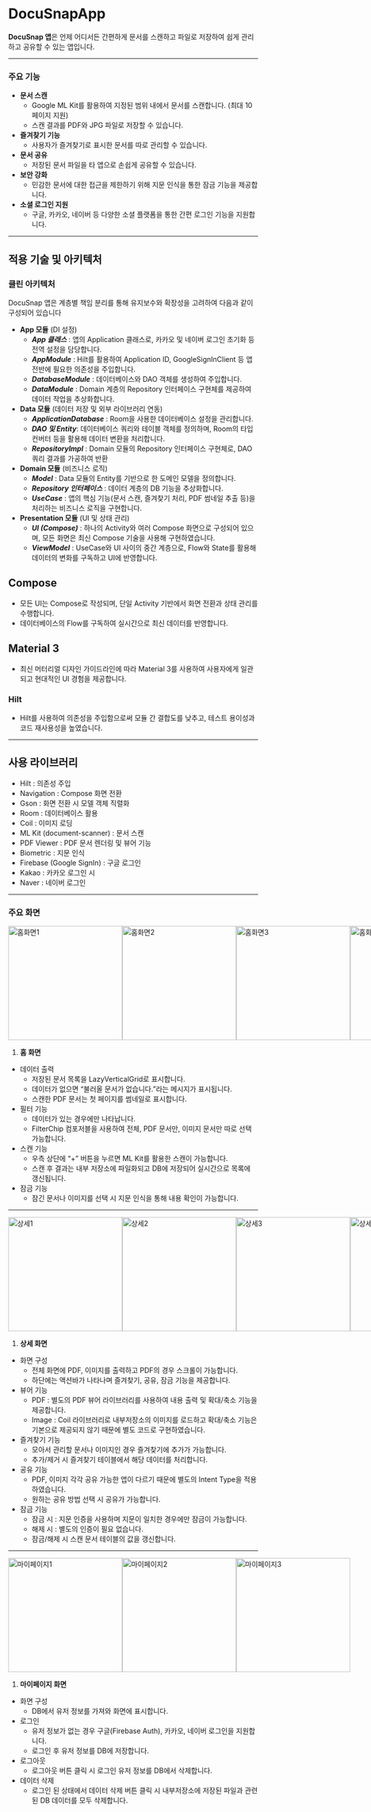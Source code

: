 # DocuSnapApp

**DocuSnap 앱**은 언제 어디서든 간편하게 문서를 스캔하고 파일로 저장하여 쉽게 관리하고 공유할 수 있는 앱입니다.

---

### 주요 기능

- **문서 스캔**
    - Google ML Kit를 활용하여 지정된 범위 내에서 문서를 스캔합니다. (최대 10페이지 지원)
    - 스캔 결과를 PDF와 JPG 파일로 저장할 수 있습니다.
- **즐겨찾기 기능**
    - 사용자가 즐겨찾기로 표시한 문서를 따로 관리할 수 있습니다.
- **문서 공유**
    - 저장된 문서 파일을 타 앱으로 손쉽게 공유할 수 있습니다.
- **보안 강화**
    - 민감한 문서에 대한 접근을 제한하기 위해 지문 인식을 통한 잠금 기능을 제공합니다.
- **소셜 로그인 지원**
    - 구글, 카카오, 네이버 등 다양한 소셜 플랫폼을 통한 간편 로그인 기능을 지원합니다.

---

## 적용 기술 및 아키텍처

### 클린 아키텍처

DocuSnap 앱은 계층별 책임 분리를 통해 유지보수와 확장성을 고려하여 다음과 같이 구성되어 있습니다

- **App 모듈** (DI 설정)
    - ***App 클래스*** : 앱의 Application 클래스로, 카카오 및 네이버 로그인 초기화 등 전역 설정을 담당합니다.
    - ***AppModule*** : Hilt를 활용하여 Application ID, GoogleSignInClient 등 앱 전반에 필요한 의존성을 주입합니다.
    - ***DatabaseModule*** : 데이터베이스와 DAO 객체를 생성하여 주입합니다.
    - ***DataModule*** : Domain 계층의 Repository 인터페이스 구현체를 제공하여 데이터 작업을 추상화합니다.
- **Data 모듈** (데이터 저장 및 외부 라이브러리 연동)
    - ***ApplicationDatabase*** : Room을 사용한 데이터베이스 설정을 관리합니다.
    - ***DAO 및 Entity***: 데이터베이스 쿼리와 테이블 객체를 정의하며, Room의 타입 컨버터 등을 활용해 데이터 변환을 처리합니다.
    - ***RepositoryImpl*** : Domain 모듈의 Repository 인터페이스 구현체로, DAO 쿼리 결과를 가공하여 반환
- **Domain 모듈** (비즈니스 로직)
    - ***Model*** : Data 모듈의 Entity를 기반으로 한 도메인 모델을 정의합니다.
    - ***Repository 인터페이스*** : 데이터 계층의 DB 기능을 추상화합니다.
    - ***UseCase*** : 앱의 핵심 기능(문서 스캔, 즐겨찾기 처리, PDF 썸네일 추출 등)을 처리하는 비즈니스 로직을 구현합니다.
- **Presentation 모듈** (UI 및 상태 관리)
    - ***UI (Compose)*** : 하나의 Activity와 여러 Compose 화면으로 구성되어 있으며, 모든 화면은 최신 Compose 기술을 사용해 구현하였습니다.
    - ***ViewModel*** : UseCase와 UI 사이의 중간 계층으로, Flow와 State를 활용해 데이터의 변화를 구독하고 UI에 반영합니다.

## Compose

- 모든 UI는 Compose로 작성되며, 단일 Activity 기반에서 화면 전환과 상태 관리를 수행합니다.
- 데이터베이스의 Flow를 구독하여 실시간으로 최신 데이터를 반영합니다.

## Material 3

- 최신 머터리얼 디자인 가이드라인에 따라 Material 3를 사용하여 사용자에게 일관되고 현대적인 UI 경험을 제공합니다.

### Hilt

- Hilt를 사용하여 의존성을 주입함으로써 모듈 간 결합도를 낮추고, 테스트 용이성과 코드 재사용성을 높였습니다.

---

## 사용 라이브러리

- Hilt : 의존성 주입
- Navigation : Compose 화면 전환
- Gson : 화면 전환 시 모델 객체 직렬화
- Room : 데이터베이스 활용
- Coil : 이미지 로딩
- ML Kit (document-scanner) : 문서 스캔
- PDF Viewer : PDF 문서 렌더링 및 뷰어 기능
- Biometric : 지문 인식
- Firebase (Google SignIn) : 구글 로그인
- Kakao : 카카오 로그인 시
- Naver : 네이버 로그인

---

### 주요 화면

<div style="display: flex; justify-content: space-between; align-items: center;">
    <img src="assets/home_1.jpg" alt="홈화면1" width="230" />
    <img src="assets/home_2.jpg" alt="홈화면2" width="230" />
    <img src="assets/home_3.jpg" alt="홈화면3" width="230" />
    <img src="assets/home_4.jpg" alt="홈화면4" width="230" />
</div>

1. **홈 화면**
- 데이터 출력
    - 저장된 문서 목록을 LazyVerticalGrid로 표시합니다.
    - 데이터가 없으면 “불러올 문서가 없습니다.”라는 메시지가 표시됩니다.
    - 스캔한 PDF 문서는 첫 페이지를 썸네일로 표시합니다.
- 필터 기능
    - 데이터가 있는 경우에만 나타납니다.
    - FilterChip 컴포저블을 사용하여 전체, PDF 문서만, 이미지 문서만 따로 선택 가능합니다.
- 스캔 기능
    - 우측 상단에 “+” 버튼을 누르면 ML Kit를 활용한 스캔이 가능합니다.
    - 스캔 후 결과는 내부 저장소에 파일화되고 DB에 저장되어 실시간으로 목록에 갱신됩니다.
- 잠금 기능
    - 잠긴 문서나 이미지를 선택 시 지문 인식을 통해 내용 확인이 가능합니다.

---

<div style="display: flex; justify-content: space-between; align-items: center;">
    <img src="assets/detail_1.jpg" alt="상세1" width="230" />
    <img src="assets/detail_2.jpg" alt="상세2" width="230" />
    <img src="assets/detail_3.jpg" alt="상세3" width="230" />
    <img src="assets/detail_4.jpg" alt="상세4" width="230" />
</div>

1. **상세 화면**
- 화면 구성
    - 전체 화면에 PDF, 이미지를 출력하고 PDF의 경우 스크롤이 가능합니다.
    - 하단에는 액션바가 나타나며 즐겨찾기, 공유, 잠금 기능을 제공합니다.
- 뷰어 기능
    - PDF : 별도의 PDF 뷰어 라이브러리를 사용하여 내용 출력 및 확대/축소 기능을 제공합니다.
    - Image : Coil 라이브러리로 내부저장소의 이미지를 로드하고 확대/축소 기능은 기본으로 제공되지 않기 때문에 별도 코드로 구현하였습니다.
- 즐겨찾기 기능
    - 모아서 관리할 문서나 이미지인 경우 즐겨찾기에 추가가 가능합니다.
    - 추가/제거 시 즐겨찾기 테이블에서 해당 데이터를 처리합니다.
- 공유 기능
    - PDF, 이미지 각각 공유 가능한 앱이 다르기 때문에 별도의 Intent Type을 적용하였습니다.
    - 원하는 공유 방법 선택 시 공유가 가능합니다.
- 잠금 기능
    - 잠금 시 : 지문 인증을 사용하며 지문이 일치한 경우에만 잠금이 가능합니다.
    - 해제 시 : 별도의 인증이 필요 없습니다.
    - 잠금/해제 시 스캔 문서 테이블의 값을 갱신합니다.

---

<div style="display: flex; justify-content: space-between; align-items: center;">
    <img src="assets/mypage_1.jpg" alt="마이페이지1" width="230" />
    <img src="assets/mypage_2.jpg" alt="마이페이지2" width="230" />
    <img src="assets/mypage_3.jpg" alt="마이페이지3" width="230" />
</div>

1. **마이페이지 화면**
- 화면 구성
    - DB에서 유저 정보를 가져와 화면에 표시합니다.
- 로그인
    - 유저 정보가 없는 경우 구글(Firebase Auth), 카카오, 네이버 로그인을 지원합니다.
    - 로그인 후 유저 정보를 DB에 저장합니다.
- 로그아웃
    - 로그아웃 버튼 클릭 시 로그인 유저 정보를 DB에서 삭제합니다.
- 데이터 삭제
    - 로그인 된 상태에서 데이터 삭제 버튼 클릭 시 내부저장소에 저장된 파일과 관련된 DB 데이터를 모두 삭제합니다.
